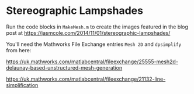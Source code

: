 # Stereographic Lampshades

Run the code blocks in `MakeMesh.m` to create the images featured in the blog post at https://jasmcole.com/2014/11/01/stereographic-lampshades/

You'll need the Mathworks File Exchange entries `Mesh 2D` and `dpsimplify` from here:

https://uk.mathworks.com/matlabcentral/fileexchange/25555-mesh2d-delaunay-based-unstructured-mesh-generation

https://uk.mathworks.com/matlabcentral/fileexchange/21132-line-simplification

